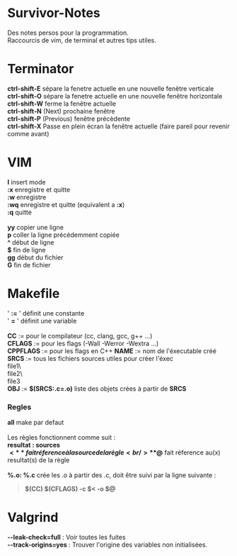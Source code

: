 # Survivor-Notes
Des notes persos pour la programmation.<br />
Raccourcis de vim, de terminal et autres tips utiles.


# Terminator
**ctrl-shift-E**  sépare la fenetre actuelle en une nouvelle fenêtre verticale<br />
**ctrl-shift-O**  sépare la fenetre actuelle en une nouvelle fenêtre horizontale<br />
**ctrl-shift-W**  ferme la fenêtre actuelle<br />
**ctrl-shift-N**  (Next) prochaine fenêtre<br />
**ctrl-shift-P**  (Previous) fenêtre précèdente<br />
**ctrl-shift-X**  Passe en plein écran la fenêtre actuelle (faire pareil pour revenir comme avant)


# VIM
**I**		insert mode<br />
**:x** 	enregistre et quitte<br />
**:w**  enregistre<br />
**:wq** enregistre et quitte (equivalent a **:x**)<br />
**:q**  quitte<br />
<br />
**yy**  copier une ligne<br />
**p**   coller la ligne précédemment copiée<br />
**^**		début de ligne<br />
**$**		fin de ligne<br />
**gg**	début du fichier<br />
**G**		fin de fichier<br />


# Makefile
' **:=** '	définit une constante<br />
' **=** '		définit une variable<br />
<br />
**CC**			:=	pour le compilateur (cc, clang, gcc, g++ ...)<br />
**CFLAGS** 	:=	pour les flags (-Wall -Werror -Wextra ...)<br />
**CPPFLAGS** := pour les flags en C++
**NAME**		:=  nom de l'éxecutable créé<br />
**SRCS**		:=  tous les fichiers sources utiles pour créer l'éxec<br />
file1\ <br />
file2\ <br />
file3 <br />
**OBJ**			:=  **$(SRCS:.c=.o)** liste des objets crées à partir de **SRCS**<br />

### Regles
**all**  make par defaut<br />
<br />
Les règles fonctionnent comme suit : <br />
**resultat : sources**<br />
**$<** fait réference à la source de la règle<br />
**$@** fait réference au(x) resultat(s) de la règle<br />
<br />
**%.o:	%.c**  crée les .o à partir des .c, doit être suivi par la ligne suivante :<br />
>**$(CC) $(CFLAGS) -c $< -o $@**<br />

# Valgrind

**--leak-check=full** : Voir toutes les fuites <br>
**--track-origins=yes** : Trouver l'origine des variables non initialisées.


